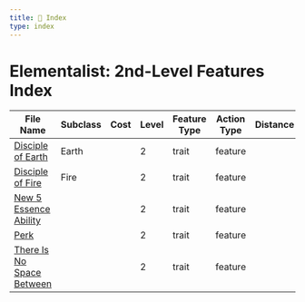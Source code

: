 ```yaml
---
title: 📑 Index
type: index
---
```


# Elementalist: 2nd-Level Features Index

| File Name                                                         | Subclass | Cost | Level | Feature Type | Action Type | Distance | Target |
| ----------------------------------------------------------------- | -------- | ---- | ----- | ------------ | ----------- | -------- | ------ |
| [Disciple of Earth](../Disciple%20of%20Earth)                     | Earth    |      | 2     | trait        | feature     |          |        |
| [Disciple of Fire](../Disciple%20of%20Fire)                       | Fire     |      | 2     | trait        | feature     |          |        |
| [New 5 Essence Ability](../New%205%20Essence%20Ability)           |          |      | 2     | trait        | feature     |          |        |
| [Perk](../Perk)                                                   |          |      | 2     | trait        | feature     |          |        |
| [There Is No Space Between](../There%20Is%20No%20Space%20Between) |          |      | 2     | trait        | feature     |          |        |
